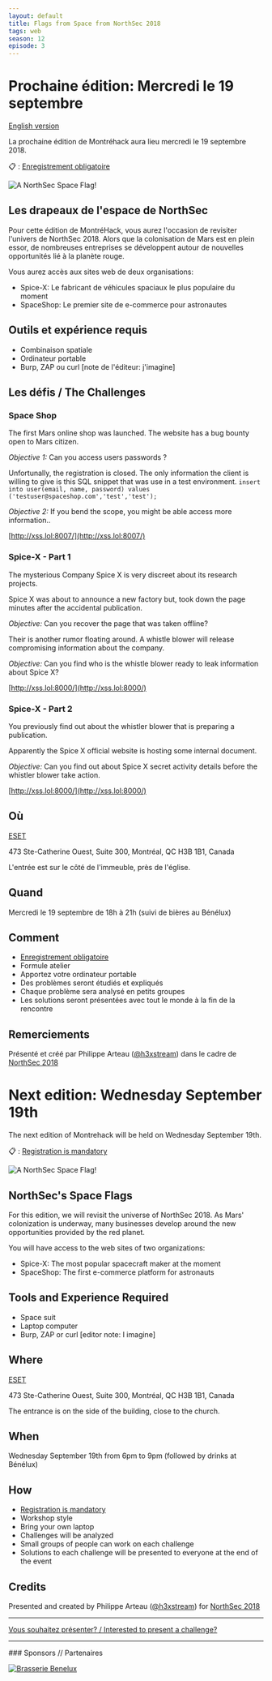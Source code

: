 ```yaml
---
layout: default
title: Flags from Space from NorthSec 2018
tags: web
season: 12
episode: 3
---
```


# Prochaine édition: Mercredi le 19 septembre
[English version](#english)

La prochaine édition de Montréhack aura lieu mercredi le 19 septembre 2018.

:clipboard: : [Enregistrement obligatoire](https://www.eventbrite.ca/e/montrehack-northsec-space-flags-tickets-50385550538)

![A NorthSec Space Flag!](/images/18-09_white-flag-on-Moon.png)


## Les drapeaux de l'espace de NorthSec

Pour cette édition de MontréHack, vous aurez l'occasion de revisiter l'univers de NorthSec 2018. Alors que la colonisation de Mars est en plein essor, de nombreuses entreprises se développent autour de nouvelles opportunités lié à la planète rouge.

Vous aurez accès aux sites web de deux organisations:

- Spice-X: Le fabricant de véhicules spaciaux le plus populaire du moment
- SpaceShop: Le premier site de e-commerce pour astronautes

## Outils et expérience requis

* Combinaison spatiale
* Ordinateur portable
* Burp, ZAP ou curl [note de l'éditeur: j'imagine]

## Les défis / The Challenges

### Space Shop

The first Mars online shop was launched. The website has a bug bounty open to Mars citizen.

*Objective 1:*
Can you access users passwords ?

Unfortunally, the registration is closed.
The only information the client is willing to give is this SQL snippet that was use in a test environment.
`insert into user(email, name, password) values ('testuser@spaceshop.com','test','test');`

*Objective 2:*
If you bend the scope, you might be able access more information..

[http://xss.lol:8007/](http://xss.lol:8007/)


### Spice-X - Part 1

The mysterious Company Spice X is very discreet about its research projects.

Spice X was about to announce a new factory but, took down the page minutes after the accidental publication.

*Objective:* Can you recover the page that was taken offline?

Their is another rumor floating around. A whistle blower will release compromising information about the company.

*Objective:* Can you find who is the whistle blower ready to leak information about Spice X?

[http://xss.lol:8000/](http://xss.lol:8000/)


### Spice-X - Part 2

You previously find out about the whistler blower that is preparing a publication.

Apparently the Spice X official website is hosting some internal document.

*Objective:* Can you find out about Spice X secret activity details before the whistler blower take action.

[http://xss.lol:8000/](http://xss.lol:8000/)


## Où

[ESET](https://www.eset.ca)

473 Ste-Catherine Ouest, Suite 300, Montréal, QC H3B 1B1, Canada

L'entrée est sur le côté de l'immeuble, près de l'église.


## Quand

Mercredi le 19 septembre de 18h à 21h (suivi de bières au Bénélux)

## Comment

* [Enregistrement obligatoire](https://www.eventbrite.ca/e/montrehack-northsec-space-flags-tickets-50385550538)
* Formule atelier
* Apportez votre ordinateur portable
* Des problèmes seront étudiés et expliqués
* Chaque problème sera analysé en petits groupes
* Les solutions seront présentées avec tout le monde à la fin de la rencontre

## Remerciements

Présenté et créé par Philippe Arteau ([@h3xstream](https://twitter.com/h3xstream)) dans le cadre de [NorthSec 2018](https://nsec.io)


<a id="english"></a>

# Next edition: Wednesday September 19th

The next edition of Montrehack will be held on Wednesday September 19th.

:clipboard: : [Registration is mandatory](https://www.eventbrite.ca/e/montrehack-northsec-space-flags-tickets-50385550538)

![A NorthSec Space Flag!](/images/18-09_white-flag-on-Moon.png)

## NorthSec's Space Flags

For this edition, we will revisit the universe of NorthSec 2018. As Mars' colonization is underway, many businesses develop around the new opportunities provided by the red planet.

You will have access to the web sites of two organizations:

- Spice-X: The most popular spacecraft maker at the moment
- SpaceShop: The first e-commerce platform for astronauts

## Tools and Experience Required

* Space suit
* Laptop computer
* Burp, ZAP or curl [editor note: I imagine]


## Where

[ESET](https://www.eset.ca)

473 Ste-Catherine Ouest, Suite 300, Montréal, QC H3B 1B1, Canada

The entrance is on the side of the building, close to the church.


## When

Wednesday September 19th from 6pm to 9pm (followed by drinks at Bénélux)


## How

* [Registration is mandatory](https://www.eventbrite.ca/e/montrehack-northsec-space-flags-tickets-50385550538)
* Workshop style
* Bring your own laptop
* Challenges will be analyzed
* Small groups of people can work on each challenge
* Solutions to each challenge will be presented to everyone at the end of the event

## Credits

Presented and created by Philippe Arteau ([@h3xstream](https://twitter.com/h3xstream)) for [NorthSec 2018](https://nsec.io)

<hr/>

[Vous souhaitez présenter? / Interested to present a challenge?](https://github.com/montrehack/montrehack.github.com/wiki/Present-at-Montrehack)

<hr/>
### Sponsors // Partenaires

[![Brasserie Benelux](/images/benelux.png)](http://brasseriebenelux.com/)
